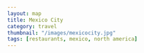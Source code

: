 ```yaml
---
layout: map
title: Mexico City
category: travel
thumbnail: "/images/mexicocity.jpg"
tags: [restaurants, mexico, north america]
---
```

<body>
     <div id="map"></div>
     <script>
       function initMap() {
         var pujol = {lat: 19.434475, lng: -99.187655};
         var julesbasement = {lat: 19.4305983, lng: -99.1983094};
         var yuban = {lat: 19.4188352, lng: -99.1662856};
         var romitacomedor = {lat: 19.4190907, lng: -99.1591261};
         var limosneros = {lat: 19.4360717, lng: -99.1399995};
         var elbajio = {lat: 19.4274398, lng: -99.2313077};
         var tamalesemporio= {lat: 19.4413154, lng: -99.1662029};
         
         var map = new google.maps.Map(document.getElementById('map'), {
           zoom: 13,
           center: pujol
           });
           
         var marker = new google.maps.Marker({
           position: pujol,
           map: map
         });
         
        var marker = new google.maps.Marker({
          position: elbajio,
          map: map
        });
        
        var marker = new google.maps.Marker({
          position: tamalesemporio,
          map: map
        });
         
         var marker = new google.maps.Marker({
           position: julesbasement,
           map: map
         });
         var marker = new google.maps.Marker({
           position: yuban,
           map: map
         });
         var marker = new google.maps.Marker({
           position: limosneros,
           map: map
         });
          var marker = new google.maps.Marker({
           position: romitacomedor,
           map: map
         });
       }
             
             
     </script>
     <script async defer
     src="https://maps.googleapis.com/maps/api/js?key=AIzaSyBjiDtJdMbIB54fTQAPJV7bljadWrv0Jww&callback=initMap">
     </script>
   </body>
    <style>
       #map {
         width: 100%;
         height: 400px;
        }
     </style>
